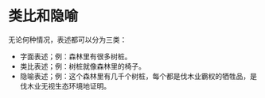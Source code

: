 # 类比和隐喻

无论何种情况，表述都可以分为三类：

- 字面表述；例：森林里有很多树桩。
- 类比表述；例：树桩就像森林里的椅子。
- 隐喻表述；例：这个森林里有几千个树桩，每个都是伐木业霸权的牺牲品，是伐木业无视生态环境地证明。

